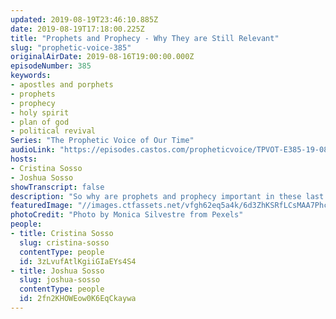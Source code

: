 ```yaml
---
updated: 2019-08-19T23:46:10.885Z
date: 2019-08-19T17:18:00.225Z
title: "Prophets and Prophecy - Why They are Still Relevant"
slug: "prophetic-voice-385"
originalAirDate: 2019-08-16T19:00:00.000Z
episodeNumber: 385
keywords:
- apostles and porphets
- prophets
- prophecy
- holy spirit
- plan of god
- political revival
Series: "The Prophetic Voice of Our Time"
audioLink: "https://episodes.castos.com/propheticvoice/TPVOT-E385-19-08-17-18-Prophets-and-Prophecy-Why-They-Are-Still-Relevant.mp3"
hosts:
- Cristina Sosso
- Joshua Sosso
showTranscript: false
description: "So why are prophets and prophecy important in these last days? 2 Peter 1:19-21 \"And we have the prophetic word more fully confirmed, to which you will do well to pay attention as to a lamp shining in a dark place, until the day dawns and the morning star rises in your hearts, knowing this first of all, that no prophecy of Scripture comes from someone’s own interpretation. For no prophecy was ever produced by the will of man, but men spoke from God as they were carried along by the Holy Spirit.\"\n"
featuredImage: "//images.ctfassets.net/vfgh62eq5a4k/6d3ZhKSRfLCsMAA7PhcORO/e040c1f95c3d565a3c58732d8d2655b5/audience-auditorium-back-view-713149.jpg"
photoCredit: "Photo by Monica Silvestre from Pexels"
people:
- title: Cristina Sosso
  slug: cristina-sosso
  contentType: people
  id: 3zLvufAtlKgiiGIaEYs4S4
- title: Joshua Sosso
  slug: joshua-sosso
  contentType: people
  id: 2fn2KHOWEow0K6EqCkaywa
---
```

